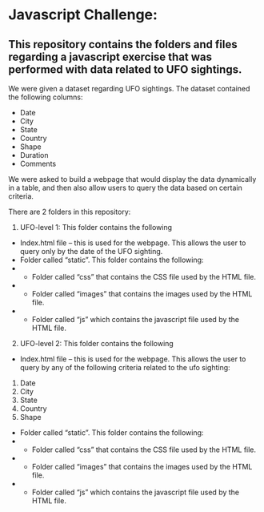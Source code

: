# Javascript Challenge:

## This repository contains the folders and files regarding a javascript exercise that was performed with data related to UFO sightings.

We were given a dataset regarding UFO sightings.
The dataset contained the following columns:
* Date
* City
* State
* Country
* Shape
* Duration
* Comments

We were asked to build a webpage that would display the data dynamically in a table, and then also allow users to query the data based on certain criteria.

There are 2 folders in this repository:
1.	UFO-level 1: 
This folder contains the following
* Index.html file – this is used for the webpage. 
This allows the user to query only by the date of the UFO sighting.
* Folder called “static”. This folder contains the following:
* - Folder called “css” that contains the CSS file used by the HTML file.
* - Folder called “images” that contains the images used by the HTML file.
* - Folder called “js” which contains the javascript file used by the HTML file.
2.	UFO-level 2: 
This folder contains the following
* Index.html file – this is used for the webpage. 
This allows the user to query by any of the following criteria related to the ufo sighting:
1.	Date 
2.	City 
3.	State
4.	Country
5.	Shape
* Folder called “static”. This folder contains the following:
* - Folder called “css” that contains the CSS file used by the HTML file.
* - Folder called “images” that contains the images used by the HTML file.
* - Folder called “js” which contains the javascript file used by the HTML file.
